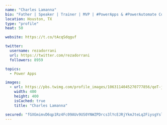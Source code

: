 ```yaml
---
name: "Charles Lamanna"
bio: "Father | Speaker | Trainer | MVP | #PowerApps & #PowerAutomate Community Super User | YouTuber Right-pointing triangle http://youtube.com/c/rezadorrani | Learn - Share - Clockwise rightwards and leftwards open circle arrows"
location: Houston, TX
type: "profile"
heat: 50

website: https://t.co/tAcqSdqguf

twitter:
  username: rezadorrani
  url: https://twitter.com/rezadorrani
  followers: 8959

topics:
  - Power Apps

images:
  - url: https://pbs.twimg.com/profile_images/1063114045270777856/qeT-jpWr_400x400.jpg
    width: 400
    height: 400
    isCached: true
    title: "Charles Lamanna"

secured: "fGXGmimvD6qp1Rz4Fc09AUv9US0YNWZPDrcs3lYcEJRjYkmJteLq2FiysgYslnijyv+znn5+P0N9i9Jja9gd5hlL8hzil2iPkzNyrxpHhZtNIVazuHtcN1ahqeTf1Lm+htn8xu6WcLw67CsT9wrB1EMq83z7Fx1V+GXSi7t1A6fpNGEcDLlhf4Hk6/j8ix8FA44/b8thKQJ44sfm36XSaDoZ6Ny1QrU0MZpTLGOPrMDqt9Y827p9FCJnN8qLG3Ne0nYUod5ImfMXMfFJX2RQlzF5DA1aIfh+IwoqPf08/ZVF0AR4Sz5kr+qMfoebUX67i4MOdBXGWXx/K6zZzuya0/EvqYSPSkG5fvCTUontZDhisZTcuQE2ixF0atftQHT/Gd5fx0iPQeLi+pdZWPgDAWLluJBLTZBtbvUv7cxMQNk=;98W/l3sw1uGEoBeLprHIjg=="
---
```


